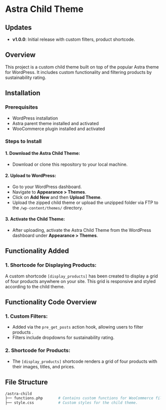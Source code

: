 # Astra Child Theme
## Updates

- **v1.0.0**: Initial release with custom filters, product shortcode.


## Overview
This project is a custom child theme built on top of the popular Astra theme for WordPress. It includes custom functionality and filtering products by sustainability rating.

## Installation

### Prerequisites
- WordPress installation
- Astra parent theme installed and activated
- WooCommerce plugin installed and activated

### Steps to Install

#### 1. Download the Astra Child Theme:
- Download or clone this repository to your local machine.

#### 2. Upload to WordPress:
- Go to your WordPress dashboard.
- Navigate to **Appearance > Themes**.
- Click on **Add New** and then **Upload Theme**.
- Upload the zipped child theme or upload the unzipped folder via FTP to the `/wp-content/themes/` directory.

#### 3. Activate the Child Theme:
- After uploading, activate the Astra Child Theme from the WordPress dashboard under **Appearance > Themes**.

## Functionality Added


### 1. Shortcode for Displaying Products:
A custom shortcode `[display_products]` has been created to display a grid of four products anywhere on your site. This grid is responsive and styled according to the child theme.


## Functionality Code Overview

### 1. Custom Filters:
- Added via the `pre_get_posts` action hook, allowing users to filter products .
- Filters include dropdowns for sustainability rating.

### 2. Shortcode for Products:
- The `[display_products]` shortcode renders a grid of four products with their images, titles, and prices.


## File Structure

```bash
/astra-child
├── functions.php       # Contains custom functions for WooCommerce filters and shortcode.
├── style.css           # Custom styles for the child theme.

